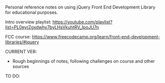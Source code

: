 Personal reference notes on using jQuery Front End Development Library for educational purposes. 

Intro overview playlist:
https://youtube.com/playlist?list=PL0eyrZgxdwhy7byLHsVkuhtRV_IpoJU7n

FCC course:
https://www.freecodecamp.org/learn/front-end-development-libraries/#jquery

CURRENT VER:
- Rough beginnings of notes, following challenges on course and other sources 

TO DO: